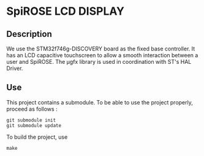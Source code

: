 # SpiROSE LCD DISPLAY

## Description

We use the STM32f746g-DISCOVERY board as the fixed base controller. It has an LCD capacitive touchscreen to allow a smooth interaction between a user and SpiROSE. The µgfx library is used in coordination with ST's HAL Driver.

## Use

This project contains a submodule. To be able to use the project properly, proceed as follows :

```
git submodule init
git submodule update
```

To build the project, use

```
make
```

